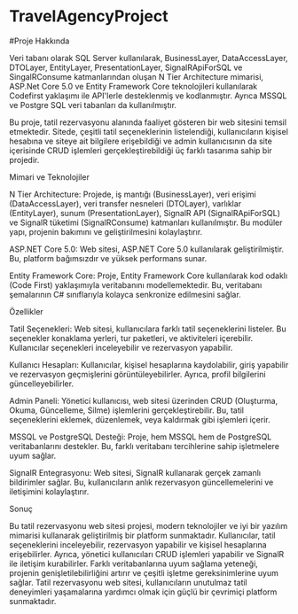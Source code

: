 # TravelAgencyProject

#Proje Hakkında

Veri tabanı olarak SQL Server kullanılarak, BusinessLayer, DataAccessLayer, DTOLayer, EntityLayer, PresentationLayer, SignalRApiForSQL ve SingalRConsume katmanlarından oluşan N Tier Architecture mimarisi, ASP.Net Core 5.0 ve Entity Framework Core teknolojileri kullanılarak Codefirst yaklaşımı ile API'lerle desteklenmiş ve kodlanmıştır. Ayrıca MSSQL ve Postgre SQL veri tabanları da kullanılmıştır.

Bu proje, tatil rezervasyonu alanında faaliyet gösteren bir web sitesini temsil etmektedir. Sitede, çeşitli tatil seçeneklerinin listelendiği, kullanıcıların kişisel hesabına ve siteye ait bilgilere erişebildiği ve admin kullanıcısının da site içerisinde CRUD işlemleri gerçekleştirebildiği üç farklı tasarıma sahip bir projedir.

Mimari ve Teknolojiler

N Tier Architecture: Projede, iş mantığı (BusinessLayer), veri erişimi (DataAccessLayer), veri transfer nesneleri (DTOLayer), varlıklar (EntityLayer), sunum (PresentationLayer), SignalR API (SignalRApiForSQL) ve SignalR tüketimi (SignalRConsume) katmanları kullanılmıştır. Bu modüler yapı, projenin bakımını ve geliştirilmesini kolaylaştırır.

ASP.NET Core 5.0: Web sitesi, ASP.NET Core 5.0 kullanılarak geliştirilmiştir. Bu, platform bağımsızdır ve yüksek performans sunar.

Entity Framework Core: Proje, Entity Framework Core kullanılarak kod odaklı (Code First) yaklaşımıyla veritabanını modellemektedir. Bu, veritabanı şemalarının C# sınıflarıyla kolayca senkronize edilmesini sağlar.

Özellikler

Tatil Seçenekleri: Web sitesi, kullanıcılara farklı tatil seçeneklerini listeler. Bu seçenekler konaklama yerleri, tur paketleri, ve aktiviteleri içerebilir. Kullanıcılar seçenekleri inceleyebilir ve rezervasyon yapabilir.

Kullanıcı Hesapları: Kullanıcılar, kişisel hesaplarına kaydolabilir, giriş yapabilir ve rezervasyon geçmişlerini görüntüleyebilirler. Ayrıca, profil bilgilerini güncelleyebilirler.

Admin Paneli: Yönetici kullanıcısı, web sitesi üzerinden CRUD (Oluşturma, Okuma, Güncelleme, Silme) işlemlerini gerçekleştirebilir. Bu, tatil seçeneklerini eklemek, düzenlemek, veya kaldırmak gibi işlemleri içerir.

MSSQL ve PostgreSQL Desteği: Proje, hem MSSQL hem de PostgreSQL veritabanlarını destekler. Bu, farklı veritabanı tercihlerine sahip işletmelere uyum sağlar.

SignalR Entegrasyonu: Web sitesi, SignalR kullanarak gerçek zamanlı bildirimler sağlar. Bu, kullanıcıların anlık rezervasyon güncellemelerini ve iletişimini kolaylaştırır.

Sonuç

Bu tatil rezervasyonu web sitesi projesi, modern teknolojiler ve iyi bir yazılım mimarisi kullanarak geliştirilmiş bir platform sunmaktadır. Kullanıcılar, tatil seçeneklerini inceleyebilir, rezervasyon yapabilir ve kişisel hesaplarına erişebilirler. Ayrıca, yönetici kullanıcıları CRUD işlemleri yapabilir ve SignalR ile iletişim kurabilirler. Farklı veritabanlarına uyum sağlama yeteneği, projenin genişletilebilirliğini artırır ve çeşitli işletme gereksinimlerine uyum sağlar. Tatil rezervasyonu web sitesi, kullanıcıların unutulmaz tatil deneyimleri yaşamalarına yardımcı olmak için güçlü bir çevrimiçi platform sunmaktadır.
